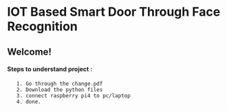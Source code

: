 # IOT Based Smart Door Through Face Recognition

## Welcome!
  #### Steps to understand project : 
       1. Go through the change.pdf
       2. Download the python files
       3. connect raspberry pi4 to pc/laptop
       4. done.
